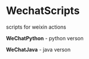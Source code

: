 # WechatScripts
scripts for weixin actions


__WeChatPython__ - python verson

__WeChatJava__ - java verson
